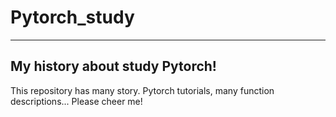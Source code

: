 # Pytorch_study #
--------------------
## My history about study Pytorch! ##
This repository has many story. Pytorch tutorials, many function descriptions... Please cheer me!